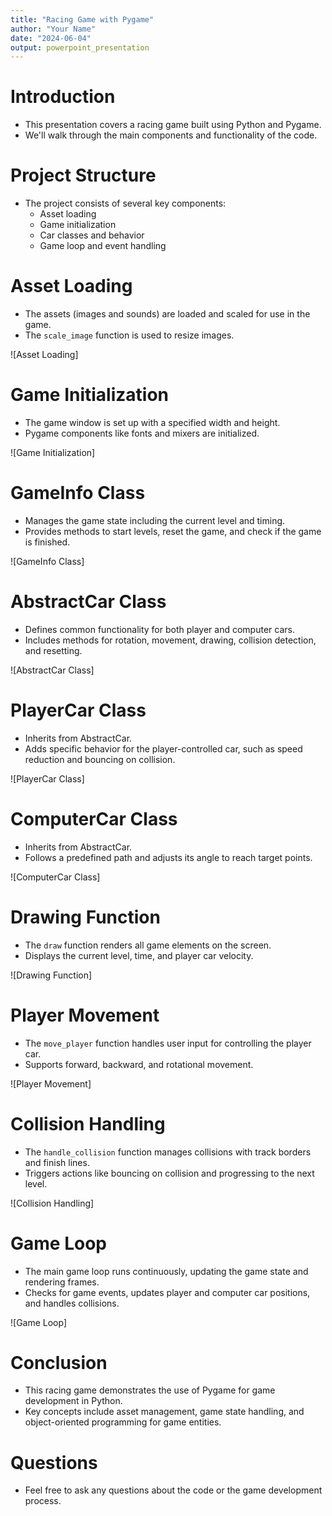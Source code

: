 ```yaml
---
title: "Racing Game with Pygame"
author: "Your Name"
date: "2024-06-04"
output: powerpoint_presentation
---
```


# Introduction
- This presentation covers a racing game built using Python and Pygame.
- We'll walk through the main components and functionality of the code.

# Project Structure
- The project consists of several key components:
  - Asset loading
  - Game initialization
  - Car classes and behavior
  - Game loop and event handling

# Asset Loading
- The assets (images and sounds) are loaded and scaled for use in the game.
- The `scale_image` function is used to resize images.
  
![Asset Loading]

# Game Initialization
- The game window is set up with a specified width and height.
- Pygame components like fonts and mixers are initialized.

![Game Initialization]

# GameInfo Class
- Manages the game state including the current level and timing.
- Provides methods to start levels, reset the game, and check if the game is finished.

![GameInfo Class]

# AbstractCar Class
- Defines common functionality for both player and computer cars.
- Includes methods for rotation, movement, drawing, collision detection, and resetting.

![AbstractCar Class]

# PlayerCar Class
- Inherits from AbstractCar.
- Adds specific behavior for the player-controlled car, such as speed reduction and bouncing on collision.

![PlayerCar Class]

# ComputerCar Class
- Inherits from AbstractCar.
- Follows a predefined path and adjusts its angle to reach target points.

![ComputerCar Class]

# Drawing Function
- The `draw` function renders all game elements on the screen.
- Displays the current level, time, and player car velocity.

![Drawing Function]

# Player Movement
- The `move_player` function handles user input for controlling the player car.
- Supports forward, backward, and rotational movement.

![Player Movement]

# Collision Handling
- The `handle_collision` function manages collisions with track borders and finish lines.
- Triggers actions like bouncing on collision and progressing to the next level.

![Collision Handling]
# Game Loop
- The main game loop runs continuously, updating the game state and rendering frames.
- Checks for game events, updates player and computer car positions, and handles collisions.

![Game Loop]

# Conclusion
- This racing game demonstrates the use of Pygame for game development in Python.
- Key concepts include asset management, game state handling, and object-oriented programming for game entities.

# Questions
- Feel free to ask any questions about the code or the game development process.
